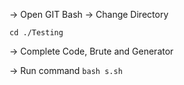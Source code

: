 -> Open GIT Bash
-> Change Directory 

``cd ./Testing``

-> Complete Code, Brute and Generator

-> Run command
``bash s.sh``
